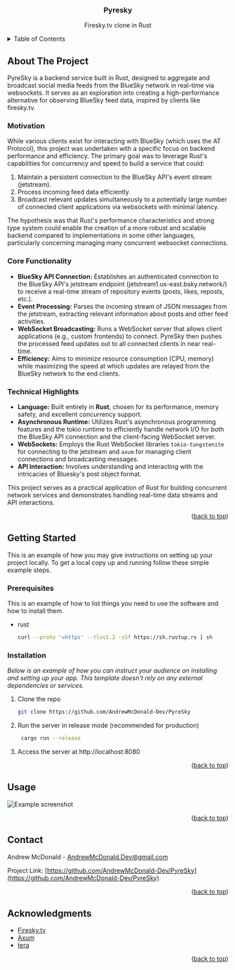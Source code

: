 <a id="readme-top"></a>

<!-- PROJECT LOGO -->
<br />
<div align="center">
  <h3 align="center">Pyresky</h3>

  <p align="center">
        Firesky.tv clone in Rust
    <br />
  </p>
</div>



<!-- TABLE OF CONTENTS -->
<details>
  <summary>Table of Contents</summary>
  <ol>
    <li>
      <a href="#about-the-project">About The Project</a>
      <ul>
        <li><a href="#motivation">Motivation</a></li>
        <li><a href="#core-functionality">Core Functionality</a></li>
        <li><a href="#technical-highlights">Technical Highlights</a></li>
      </ul>
    </li>
    <li>
      <a href="#getting-started">Getting Started</a>
      <ul>
        <li><a href="#prerequisites">Prerequisites</a></li>
        <li><a href="#installation">Installation</a></li>
      </ul>
    </li>
    <li><a href="#usage">Usage</a></li>
    <li><a href="#contact">Contact</a></li>
    <li><a href="#acknowledgments">Acknowledgments</a></li>
  </ol>
</details>



<!-- ABOUT THE PROJECT -->
## About The Project

PyreSky is a backend service built in Rust, designed to aggregate and broadcast social media feeds from the BlueSky network in real-time via websockets. It serves as an exploration into creating a high-performance alternative for observing BlueSky feed data, inspired by clients like firesky.tv.

### Motivation

While various clients exist for interacting with BlueSky (which uses the AT Protocol), this project was undertaken with a specific focus on backend performance and efficiency. The primary goal was to leverage Rust's capabilities for concurrency and speed to build a service that could:

1.  Maintain a persistent connection to the BlueSky API's event stream (jetstream).
2.  Process incoming feed data efficiently.
3.  Broadcast relevant updates simultaneously to a potentially large number of connected client applications via websockets with minimal latency.

The hypothesis was that Rust's performance characteristics and strong type system could enable the creation of a more robust and scalable backend compared to implementations in some other languages, particularly concerning managing many concurrent websocket connections.

### Core Functionality

*   **BlueSky API Connection:** Establishes an authenticated connection to the BlueSky API's jetstream endpoint (jetstream1.us-east.bsky.network/) to receive a real-time stream of repository events (posts, likes, reposts, etc.).
*   **Event Processing:** Parses the incoming stream of JSON messages from the jetstream, extracting relevant information about posts and other feed activities.
*   **WebSocket Broadcasting:** Runs a WebSocket server that allows client applications (e.g., custom frontends) to connect. PyreSky then pushes the processed feed updates out to all connected clients in near real-time.
*   **Efficiency:** Aims to minimize resource consumption (CPU, memory) while maximizing the speed at which updates are relayed from the BlueSky network to the end clients.

### Technical Highlights

*   **Language:** Built entirely in **Rust**, chosen for its performance, memory safety, and excellent concurrency support.
*   **Asynchronous Runtime:** Utilizes Rust's asynchronous programming features and the tokio runtime to efficiently handle network I/O for both the BlueSky API connection and the client-facing WebSocket server.
*   **WebSockets:** Employs the Rust WebSocket libraries `tokio-tungstenite` for connecting to the jetstream and `axum` for managing client connections and broadcasting messages.
*   **API Interaction:** Involves understanding and interacting with the intricacies of Bluesky's post object format.

This project serves as a practical application of Rust for building concurrent network services and demonstrates handling real-time data streams and API interactions.

<p align="right">(<a href="#readme-top">back to top</a>)</p>


<!-- GETTING STARTED -->
## Getting Started

This is an example of how you may give instructions on setting up your project locally.
To get a local copy up and running follow these simple example steps.

### Prerequisites

This is an example of how to list things you need to use the software and how to install them.
* rust
  ```sh
  curl --proto '=https' --tlsv1.2 -sSf https://sh.rustup.rs | sh
    ```
### Installation

_Below is an example of how you can instruct your audience on installing and setting up your app. This template doesn't rely on any external dependencies or services._

1. Clone the repo
   ```sh
   git clone https://github.com/AndrewMcDonald-Dev/PyreSky
    ```
2. Run the server in release mode (recommended for production)
   ```sh
    cargo run --release
   ```
3. Access the server at http://localhost:8080

<p align="right">(<a href="#readme-top">back to top</a>)</p>



<!-- USAGE EXAMPLES -->
## Usage

![Example screenshot](https://i.imgur.com/asSdirs.png)

<p align="right">(<a href="#readme-top">back to top</a>)</p>



<!-- CONTACT -->
## Contact

Andrew McDonald - AndrewMcDonald.Dev@gmail.com

Project Link: [https://github.com/AndrewMcDonald-Dev/PyreSky](https://github.com/AndrewMcDonald-Dev/PyreSky)

<p align="right">(<a href="#readme-top">back to top</a>)</p>



<!-- ACKNOWLEDGMENTS -->
## Acknowledgments

* [Firesky.tv](https://firesky.tv/)
* [Axum](https://github.com/tokio-rs/axum)
* [tera](https://github.com/Keats/tera)

<p align="right">(<a href="#readme-top">back to top</a>)</p>

